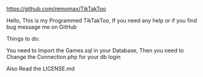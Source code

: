 https://github.com/remomax/TikTakToo



Hello, This is my Programmed TikTakToo, If you need any help or if you find bug message me on GitHub

Things to do:

You need to Import the Games.sql in your Database, 
Then you need to Change the Connection.php for your db login

Also Read the LICENSE.md